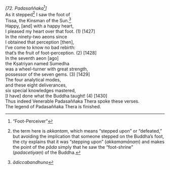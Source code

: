 *\[72. Padasaññaka*[^1]*\]*  
As it stepped[^2] I saw the foot of  
Tissa, the Kinsman of the Sun.[^3]  
Happy, \[and\] with a happy heart,  
I pleased my heart over that foot. (1) \[1427\]  
In the ninety-two aeons since  
I obtained that perception \[then\],  
I’ve come to know no bad rebirth:  
that’s the fruit of foot-perception. (2) \[1428\]  
In the seventh aeon \[ago\]  
the Kṣatriyan named Sumedha  
was a wheel-turner with great strength,  
possessor of the seven gems. (3) \[1429\]  
The four analytical modes,  
and these eight deliverances,  
six special knowledges mastered,  
\[I have\] done what the Buddha taught! (4) \[1430\]  
Thus indeed Venerable Padasaññaka Thera spoke these verses.  
The legend of Padasaññaka Thera is finished.  
[^1]: “Foot-Perceiver”  
[^2]: the term here is *akkantam*, which means “stepped upon” or
    “defeated,” but avoiding the implication that someone stepped on the
    Buddha’s foot, the cty explains that it was “stepping upon”
    (*akkamamānaṃ*) and makes the point of the *pāda* simply that he saw
    the “foot-shrine” (*padacetiyaṃ*) of the Buddha.  
[^3]: *ādiccabandhuno*
